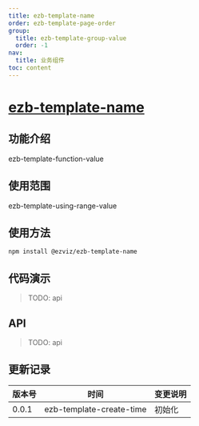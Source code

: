 ```yaml
---
title: ezb-template-name
order: ezb-template-page-order
group:
  title: ezb-template-group-value
  order: -1
nav:
  title: 业务组件
toc: content
---
```


# [ezb-template-name](https://npm.ys7.com/package/@ezviz/ezb-template-name)

## 功能介绍

ezb-template-function-value

## 使用范围

ezb-template-using-range-value

## 使用方法

`npm install @ezviz/ezb-template-name`

## 代码演示

> TODO: api

## API

> TODO: api

## 更新记录

| 版本号 |           时间           | 变更说明 |
| ------ | :----------------------: | ------- |
| 0.0.1  | ezb-template-create-time | 初始化 |
